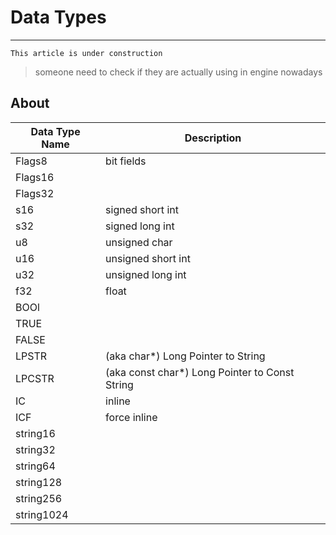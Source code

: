 # Data Types

___

```admonish warning
This article is under construction
```

> someone need to check if they are actually using in engine nowadays

## About

| Data Type Name | Description |
|---|---|
| Flags8 | bit fields |
| Flags16 |  |
| Flags32 |  |
| s16 | signed short int |
| s32 | signed long int |
| u8 | unsigned char |
| u16 | unsigned short int |
| u32 | unsigned long int |
| f32 | float |
| BOOl |  |
| TRUE |  |
| FALSE |  |
| LPSTR | (aka char*) Long Pointer to String |
| LPCSTR | (aka const char*) Long Pointer to Const String |
| IC | inline |
| ICF | force inline |
| string16 |  |
| string32 |  |
| string64 |  |
| string128 |  |
| string256 |  |
| string1024 |  |
